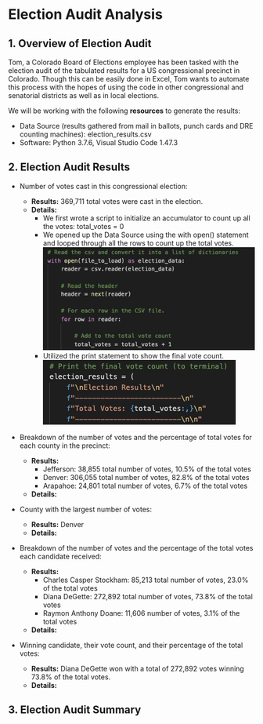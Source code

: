 # **Election Audit Analysis**

## **1. Overview of Election Audit**

Tom, a Colorado Board of Elections employee has been tasked with the election audit of the tabulated results for a US congressional precinct in Colorado.  Though this can be easily done in Excel, Tom wants to automate this process with the hopes of using the code in other congressional and senatorial districts as well as in local elections.

We will be working with the following **resources** to generate the results:
- Data Source (results gathered from mail in ballots, punch cards and DRE counting machines): election_results.csv
- Software: Python 3.7.6, Visual Studio Code 1.47.3

## **2. Election Audit Results**
- Number of votes cast in this congressional election:
  - **Results:** 369,711 total votes were cast in the election.
  - **Details:**
    - We first wrote a script to initialize an accumulator to count up all the votes: total_votes = 0
    - We opened up the Data Source using the with open() statement and looped through all the rows to count up the total votes. 
      ![total_votes_loop.png](Images/total_votes_loop.png)
    - Utilized the print statement to show the final vote count.
      ![total_votes_results.png](Images/total_votes_results.png)
      
- Breakdown of the number of votes and the percentage of total votes for each county in the precinct:
  - **Results:** 
    - Jefferson: 38,855 total number of votes, 10.5% of the total votes
    - Denver: 306,055 total number of votes, 82.8% of the total votes
    - Arapahoe: 24,801 total number of votes, 6.7% of the total votes
  - **Details:**
  
- County with the largest number of votes:
  - **Results:** Denver
  - **Details:**
  
- Breakdown of the number of votes and the percentage of the total votes each candidate received:
  - **Results:**
    - Charles Casper Stockham: 85,213 total number of votes, 23.0% of the total votes
    - Diana DeGette: 272,892 total number of votes, 73.8% of the total votes
    - Raymon Anthony Doane: 11,606 number of votes, 3.1% of the total votes
  - **Details:**
  
- Winning candidate, their vote count, and their percentage of the total votes:
  - **Results:** Diana DeGette won with a total of 272,892 votes winning 73.8% of the total votes.
  - **Details:**

## **3. Election Audit Summary**

